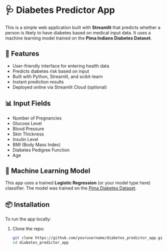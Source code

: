 # 🩺 Diabetes Predictor App

This is a simple web application built with **Streamlit** that predicts whether a person is likely to have diabetes based on medical input data. It uses a machine learning model trained on the **Pima Indians Diabetes Dataset**.

## 🚀 Features

- User-friendly interface for entering health data
- Predicts diabetes risk based on input
- Built with Python, Streamlit, and scikit-learn
- Instant prediction results
- Deployed online via Streamlit Cloud (optional)

## 📊 Input Fields

- Number of Pregnancies
- Glucose Level
- Blood Pressure
- Skin Thickness
- Insulin Level
- BMI (Body Mass Index)
- Diabetes Pedigree Function
- Age

## 🧠 Machine Learning Model

This app uses a trained **Logistic Regression** (or your model type here) classifier. The model was trained on the [Pima Diabetes Dataset](https://www.kaggle.com/datasets/uciml/pima-indians-diabetes-database).

## 📦 Installation

To run the app locally:

1. Clone the repo:
   ```bash
   git clone https://github.com/yourusername/diabetes_predictor_app.git
   cd diabetes_predictor_app

